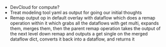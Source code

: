 - DevCloud for compute?
- Treat modeling tool yaml as output for going our initial thoughts
- Remap output op in default overlay with dataflow which does a remap operation within it which grabs all the dataflows with get multi, expands them, merges them, then the parent remap operation takes the output of the next level down remap and outputs a get single on the merged dataflow dict, converts it back into a dataflow, and returns it